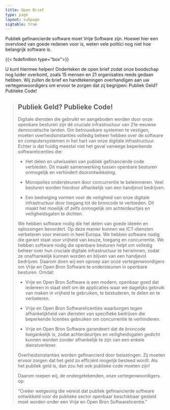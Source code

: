 ```yaml
---
title: Open Brief
type: page
layout: subpage
sigtable: true
---
```


Publiek gefinancierde software moet Vrije Software zijn.  Hoewel hier een
overvloed van goede redenen voor is, weten vele politici nog niet hoe belangrijk
software is.

{{< fsdefinition type="box">}}

U kunt hiermee helpen!  Onderteken de open brief zodat onze boodschap nog luider
overkomt, zoals 15 mensen en 21 organisaties reeds gedaan hebben.  Wij zullen de
brief en handtekeningen overhandigen aan uw vertegenwoordigers om ervoor te
zorgen dat zij begrijpen: Publiek Geld?  Publieke Code!

> ## Publiek Geld?  Publieke Code!
>
> Digitale diensten die gebruikt en aangeboden worden door onze openbare
> besturen zijn dé cruciale infrastructuur van 21e-eeuwse democratische landen.
> Om betrouwbare systemen te vestigen, moeten overheidsinstanties volledig
> beheer hebben over de software en computersystemen in het hart van onze
> digitale infrastructuur.  Echter is dat huidig meestal niet het geval vanwege
> beperkende softwarelicenties die:
>
> * Het delen en uitwisselen van publiek gefinancierde code verbieden.  Dit
>   maakt samenwerking tussen openbare besturen onmogelijk en verhindert
>   doorontwikkeling.
>
> * Monopolies ondersteunen door concurrentie te belemmeren.  Veel besturen
>   worden hierdoor afhankelijk van een handjevol bedrijven.
>
> * Een bedreiging vormen voor de veiligheid van onze digitale infrastructuur
>   door toegang tot de broncode te verbieden.  Dit maakt het moeilijk of zelfs
>   onmogelijk om achterdeurtjes en veiligheidsgaten te dichten.
>
> We hebben software nodig die het delen van goede ideeën en oplossingen
> bevordert.  Op deze manier kunnen we ICT-diensten verbeteren voor mensen in
> heel Europa.  We hebben software nodig die garant staat voor vrijheid van
> keuze, toegang en concurrentie.  We hebben software nodig die openbare
> besturen helpt om volledig beheer over hun cruciale digitale infrastructuur te
> herwinnen, zodat ze onafhankelijk kunnen worden en blijven van een handjevol
> bedrijven.  Daarom doen wij een oproep aan onze vertegenwoordigers om Vrije en
> Open Bron Software te ondersteunen in openbare besturen.  Omdat:
>
> * Vrije en Open Bron Software is een modern, openbaar goed dat iedereen in
>   staat stelt om de applicaties waar we dagelijks gebruik van maken in
>   vrijheid te gebruiken, te bestuderen, te delen en te verbeteren.
>
> * Vrije en Open Bron Softwarelicenties waarborgen tegen afhankelijkheid van
>   diensten van specifieke bedrijven die beperkende licenties gebruiken om
>   concurrentie te verhinderen.
>
> * Vrije en Open Bron Software garandeert dat de broncode toegankelijk is,
>   zodat achterdeurtjes en veiligheidsgaten gedicht kunnen worden zonder
>   afhankelijk te zijn van een enkele dienstverlener.
>
> Overheidsinstanties worden gefinancierd door belastingen. Zij moeten ervoor
> zorgen dat het geld zo efficiënt mogelijk besteed wordt.  Als het publiek geld
> is, dan zou het ook publieke code moeten zijn!
>
> Daarom roepen wij, de ondergetekenden, onze vertegenwoordigers op:
>
> “Creëer wetgeving die vereist dat publiek gefinancierde software ontwikkeld
> voor de publieke sector openbaar beschikbaar gesteld moet worden onder een
> Vrije en Open Bron Softwarelicentie.”

<!--- De onderstaande mensen hebben de brief al ondertekend en hebben toegestemd
om hun handtekening openbaar te maken.  Zult u de volgende zijn? --->
